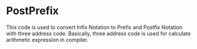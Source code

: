 # PostPrefix
This code is used to convert Infix Notation to Prefix and Postfix Notation with three address code. Basically, three address code is used for calculate arithmetic expression in compiler.
